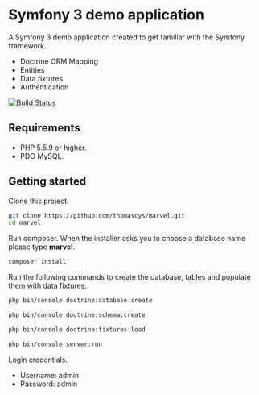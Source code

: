 # Symfony 3 demo application

A Symfony 3 demo application created to get familiar with the Symfony framework.

- Doctrine ORM Mapping
- Entities
- Data fixtures
- Authentication

[![Build Status](https://travis-ci.org/thomascys/marvel.svg?branch=master)](https://travis-ci.org/thomascys/marvel)

## Requirements

- PHP 5.5.9 or higher.
- PDO MySQL.

## Getting started

Clone this project.

```bash
git clone https://github.com/thomascys/marvel.git
cd marvel
```

Run composer. When the installer asks you to choose a database name please type **marvel**.

```bash
composer install
```

Run the following commands to create the database, tables and populate them with data fixtures.

```bash
php bin/console doctrine:database:create

php bin/console doctrine:schema:create

php bin/console doctrine:fixtures:load

php bin/console server:run
```

Login credentials.

- Username: admin
- Password: admin